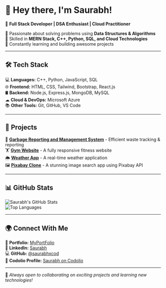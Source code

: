 # 👋 Hey there, I'm Saurabh!  

🚀 **Full Stack Developer | DSA Enthusiast | Cloud Practitioner**  

🔹 Passionate about solving problems using **Data Structures & Algorithms**  
🔹 Skilled in **MERN Stack, C++, Python, SQL, and Cloud Technologies**  
🔹 Constantly learning and building awesome projects  

---

## 🛠️ Tech Stack  

💻 **Languages:** C++, Python, JavaScript, SQL  
🌐 **Frontend:** HTML, CSS, Tailwind, Bootstrap, React.js  
🛢️ **Backend:** Node.js, Express.js, MongoDB, MySQL  
☁ **Cloud & DevOps:** Microsoft Azure  
📚 **Other Tools:** Git, GitHub, VS Code  

---

## 📌 Projects  

🚀 **[Garbage Reporting and Management System](https://github.com/your-repo)** - Efficient waste tracking & reporting  
🏋 **[Gym Website](https://saurabhxcod.github.io/GymWebsite/)** - A fully responsive fitness website  
🌦 **[Weather App](https://weather-app-six-flax-22.vercel.app/)** - A real-time weather application  
🖼 **[Pixabay Clone](https://pixabay-clone-silk.vercel.app/)** - A stunning image search app using Pixabay API  

---

## 📊 GitHub Stats  

![Saurabh's GitHub Stats](https://github-readme-stats.vercel.app/api?username=saurabhxcod&show_icons=true&theme=radical)  
![Top Languages](https://github-readme-stats.vercel.app/api/top-langs/?username=saurabhxcod&layout=compact&theme=radical)  

---

## 🌍 Connect With Me  

🔗 **Portfolio:** [MyPortFolio](https://my-port-folio-acm2.vercel.app/)  
📂 **LinkedIn:** [Saurabh](https://www.linkedin.com/in/saurabh-singh-258a23289/)  
💻 **GitHub:** [@saurabhxcod](https://github.com/saurabhxcod)  
🎯 **Codolio Profile:** [Saurabh on Codolio](https://codolio.com/profile/saurabh_singh27)  

---

🚀 *Always open to collaborating on exciting projects and learning new technologies!*  
